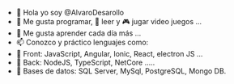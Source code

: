 - 👋 Hola yo soy @AlvaroDesarollo
- 👀 Me gusta programar, :open_book: leer y :video_game: jugar video juegos ...
- 🌱 Me gusta aprender cada día más ...
- 📫 Conozco y práctico lenguajes como:
- :mage: Front: JavaScript, Angular, Ionic, React, electron JS ...
- :vampire: Back: NodeJS, TypeScript, NetCore .....
- :zombie: Bases de datos: SQL Server, MySql, PostgreSQL, Mongo DB.

<!---
AlvaroDesarollo/AlvaroDesarollo is a ✨ special ✨ repository because its `README.md` (this file) appears on your GitHub profile.
You can click the Preview link to take a look at your changes.
--->
